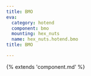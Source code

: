 ```yaml
---
title: BMO
eva:
  category: hotend
  component: bmo
  mounting: hex_nuts
  name: hex_nuts.hotend.bmo
title: BMO

---
```


{% extends 'component.md' %}